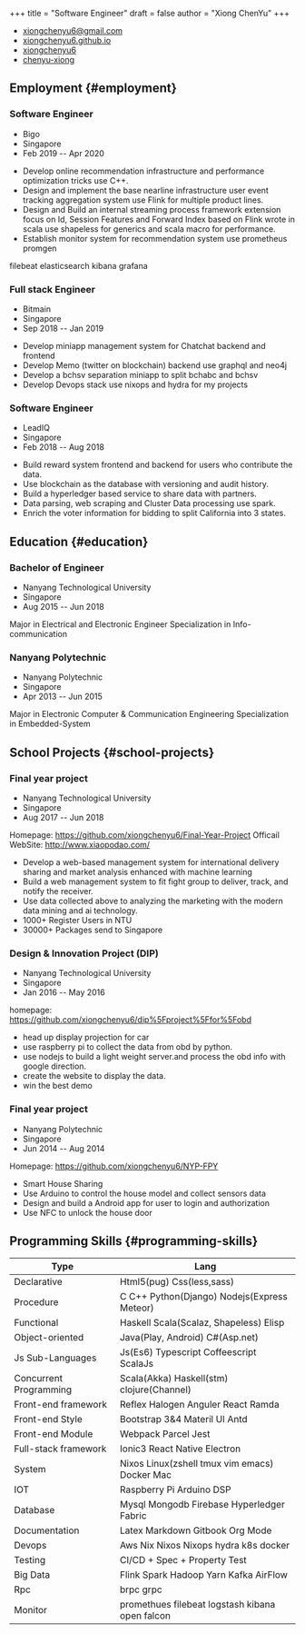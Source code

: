 +++
title = "Software Engineer"
draft = false
author = "Xiong ChenYu"
+++

<ul id="cvcontacts">
<li class="fa fa-envelope"><a href="mailto:xiongchenyu6@gmail.com"> xiongchenyu6@gmail.com</a></li>
<li class="fa fa-globe"><a href="https://xiongchenyu6.github.io"> xiongchenyu6.github.io</a></li>
<li class="fab fa-github"><a href="https://www.github.com/xiongchenyu6"> xiongchenyu6</a></li>
<li class="fab fa-linkedin"><a href="https://www.linkedin.com/in/chenyu-xiong"> chenyu-xiong</a></li>
</ul>

## Employment {#employment}


### Software Engineer

<ul class="cventry">
    <li class="fa fa-building"> Bigo</li>
    <li class="fa fa-map-marker"> Singapore</li>
    <li class="fa fa-calendar"> Feb 2019 -- Apr 2020</li>
</ul>

-   Develop online recommendation infrastructure and performance optimization tricks use C++.
-   Design and implement the base nearline infrastructure user event tracking aggregation system use Flink for multiple product lines.
-   Design and Build an internal streaming process framework extension focus on Id, Session Features and Forward Index based on Flink wrote in scala use shapeless for generics and scala macro for performance.
-   Establish monitor system for recommendation system use prometheus promgen

filebeat elasticsearch kibana grafana


### Full stack Engineer

<ul class="cventry">
    <li class="fa fa-building"> Bitmain</li>
    <li class="fa fa-map-marker"> Singapore</li>
    <li class="fa fa-calendar"> Sep 2018 -- Jan 2019</li>
</ul>

-   Develop miniapp management system for Chatchat backend and frontend
-   Develop Memo (twitter on blockchain) backend use graphql and neo4j
-   Develop a bchsv separation miniapp to split bchabc and bchsv
-   Develop Devops stack use nixops and hydra for my projects


### Software Engineer

<ul class="cventry">
    <li class="fa fa-building"> LeadIQ</li>
    <li class="fa fa-map-marker"> Singapore</li>
    <li class="fa fa-calendar"> Feb 2018 -- Aug 2018</li>
</ul>

-   Build reward system frontend and backend for users who contribute the data.
-   Use blockchain as the database with versioning and audit history.
-   Build a hyperledger based service to share data with partners.
-   Data parsing, web scraping and Cluster Data processing use spark.
-   Enrich the voter information for bidding to split California into 3 states.


## Education {#education}


### Bachelor of Engineer

<ul class="cventry">
    <li class="fa fa-building"> Nanyang Technological University</li>
    <li class="fa fa-map-marker"> Singapore</li>
    <li class="fa fa-calendar"> Aug 2015 -- Jun 2018</li>
</ul>

Major in Electrical and Electronic Engineer Specialization in Info-communication


### Nanyang Polytechnic

<ul class="cventry">
    <li class="fa fa-building"> Nanyang Polytechnic</li>
    <li class="fa fa-map-marker"> Singapore</li>
    <li class="fa fa-calendar"> Apr 2013 -- Jun 2015</li>
</ul>

Major in Electronic Computer & Communication Engineering Specialization in Embedded-System


## School Projects {#school-projects}


### Final year project

<ul class="cventry">
    <li class="fa fa-building"> Nanyang Technological University</li>
    <li class="fa fa-map-marker"> Singapore</li>
    <li class="fa fa-calendar"> Aug 2017 -- Jun 2018</li>
</ul>

Homepage: <https://github.com/xiongchenyu6/Final-Year-Project>
Officail WebSite: <http://www.xiaopodao.com/>

-   Develop a web-based management system for international delivery sharing and market analysis enhanced with machine learning
-   Build a web management system to fit fight group to deliver, track, and notify the receiver.
-   Use data collected above to analyzing the marketing with the modern data mining and ai technology.
-   1000+ Register Users in NTU
-   30000+ Packages send to Singapore


### Design & Innovation Project (DIP)

<ul class="cventry">
    <li class="fa fa-building"> Nanyang Technological University</li>
    <li class="fa fa-map-marker"> Singapore</li>
    <li class="fa fa-calendar"> Jan 2016 -- May 2016</li>
</ul>

homepage: <https://github.com/xiongchenyu6/dip%5Fproject%5Ffor%5Fobd>

-   head up display projection for car
-   use raspberry pi to collect the data from obd by python.
-   use nodejs to build a light weight server.and process the obd info with google direction.
-   create the website to display the data.
-   win the best demo


### Final year project

<ul class="cventry">
    <li class="fa fa-building"> Nanyang Polytechnic</li>
    <li class="fa fa-map-marker"> Singapore</li>
    <li class="fa fa-calendar"> Jun 2014 -- Aug 2014</li>
</ul>

Homepage: <https://github.com/xiongchenyu6/NYP-FPY>

-   Smart House Sharing
-   Use Arduino to control the house model and collect sensors data
-   Design and build a Android app for user to login and authorization
-   Use NFC to unlock the house door


## Programming Skills {#programming-skills}

| Type                   | Lang                                            |
|------------------------|-------------------------------------------------|
| Declarative            | Html5(pug) Css(less,sass)                       |
| Procedure              | C C++ Python(Django) Nodejs(Express Meteor)     |
| Functional             | Haskell Scala(Scalaz, Shapeless) Elisp          |
| Object-oriented        | Java(Play, Android) C#(Asp.net)                 |
| Js Sub-Languages       | Js(Es6) Typescript Coffeescript ScalaJs         |
| Concurrent Programming | Scala(Akka) Haskell(stm) clojure(Channel)       |
| Front-end framework    | Reflex Halogen Anguler React Ramda              |
| Front-end Style        | Bootstrap 3&4 Materil UI Antd                   |
| Front-end Module       | Webpack Parcel Jest                             |
| Full-stack framework   | Ionic3 React Native Electron                    |
| System                 | Nixos Linux(zshell tmux vim emacs) Docker Mac   |
| IOT                    | Raspberry Pi Arduino DSP                        |
| Database               | Mysql Mongodb Firebase Hyperledger Fabric       |
| Documentation          | Latex Markdown Gitbook Org Mode                 |
| Devops                 | Aws Nix Nixos Nixops hydra k8s docker           |
| Testing                | CI/CD + Spec + Property Test                    |
| Big Data               | Flink Spark Hadoop Yarn Kafka AirFlow           |
| Rpc                    | brpc grpc                                       |
| Monitor                | promethues filebeat logstash kibana open falcon |
